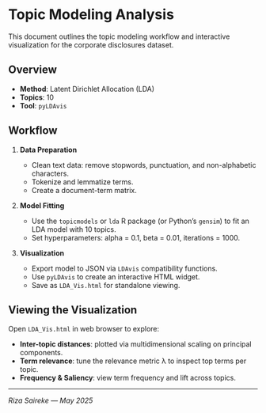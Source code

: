 # Topic Modeling Analysis

This document outlines the topic modeling workflow and interactive visualization for the corporate disclosures dataset.

## Overview

* **Method**: Latent Dirichlet Allocation (LDA)
* **Topics**: 10
* **Tool**: `pyLDAvis`

## Workflow

1. **Data Preparation**

   * Clean text data: remove stopwords, punctuation, and non-alphabetic characters.
   * Tokenize and lemmatize terms.
   * Create a document-term matrix.

2. **Model Fitting**

   * Use the `topicmodels` or `lda` R package (or Python’s `gensim`) to fit an LDA model with 10 topics.
   * Set hyperparameters: alpha = 0.1, beta = 0.01, iterations = 1000.

3. **Visualization**

   * Export model to JSON via `LDAvis` compatibility functions.
   * Use `pyLDAvis` to create an interactive HTML widget.
   * Save as `LDA_Vis.html` for standalone viewing.

## Viewing the Visualization

Open `LDA_Vis.html` in web browser to explore:

* **Inter-topic distances**: plotted via multidimensional scaling on principal components.
* **Term relevance**: tune the relevance metric λ to inspect top terms per topic.
* **Frequency & Saliency**: view term frequency and lift across topics.

---

*Riza Saireke — May 2025*

